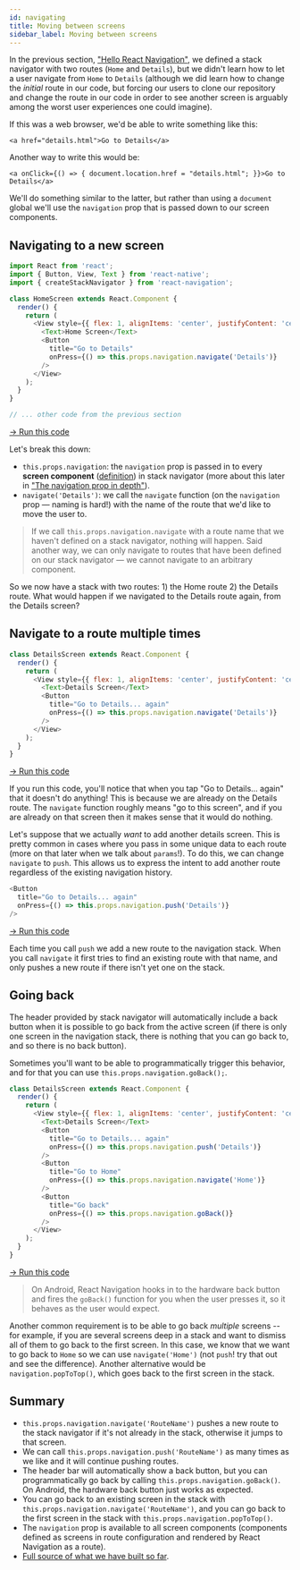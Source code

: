 ```yaml
---
id: navigating
title: Moving between screens
sidebar_label: Moving between screens
---
```


In the previous section, ["Hello React Navigation"](hello-react-navigation.md), we defined a stack navigator with two routes (`Home` and `Details`), but we didn't learn how to let a user navigate from `Home` to `Details` (although we did learn how to change the _initial_ route in our code, but forcing our users to clone our repository and change the route in our code in order to see another screen is arguably among the worst user experiences one could imagine).

If this was a web browser, we'd be able to write something like this:

```
<a href="details.html">Go to Details</a>
```

Another way to write this would be:

```
<a onClick={() => { document.location.href = "details.html"; }}>Go to Details</a>
```

We'll do something similar to the latter, but rather than using a `document` global we'll use the `navigation` prop that is passed down to our screen components.

## Navigating to a new screen

```js
import React from 'react';
import { Button, View, Text } from 'react-native';
import { createStackNavigator } from 'react-navigation';

class HomeScreen extends React.Component {
  render() {
    return (
      <View style={{ flex: 1, alignItems: 'center', justifyContent: 'center' }}>
        <Text>Home Screen</Text>
        <Button
          title="Go to Details"
          onPress={() => this.props.navigation.navigate('Details')}
        />
      </View>
    );
  }
}

// ... other code from the previous section
```

<a href="https://snack.expo.io/@react-navigation/our-first-navigate-v2" target="blank" class="run-code-button">&rarr; Run this code</a>

Let's break this down:

* `this.props.navigation`: the `navigation` prop is passed in to every **screen component** ([definition](glossary-of-terms.md#screen-component)) in stack navigator (more about this later in ["The navigation prop in depth"](navigation-prop.md)).
* `navigate('Details')`: we call the `navigate` function (on the `navigation` prop &mdash; naming is hard!) with the name of the route that we'd like to move the user to.

> If we call `this.props.navigation.navigate` with a route name that we haven't defined on a stack navigator, nothing will happen. Said another way, we can only navigate to routes that have been defined on our stack navigator &mdash; we cannot navigate to an arbitrary component.

So we now have a stack with two routes: 1) the Home route 2) the Details route. What would happen if we navigated to the Details route again, from the Details screen?

## Navigate to a route multiple times

```js
class DetailsScreen extends React.Component {
  render() {
    return (
      <View style={{ flex: 1, alignItems: 'center', justifyContent: 'center' }}>
        <Text>Details Screen</Text>
        <Button
          title="Go to Details... again"
          onPress={() => this.props.navigation.navigate('Details')}
        />
      </View>
    );
  }
}
```

<a href="https://snack.expo.io/@react-navigation/navigating-to-details-again-v2" target="blank" class="run-code-button">&rarr; Run this code</a>

If you run this code, you'll notice that when you tap "Go to Details... again" that it doesn't do anything! This is because we are already on the Details route. The `navigate` function roughly means "go to this screen", and if you are already on that screen then it makes sense that it would do nothing.

Let's suppose that we actually *want* to add another details screen. This is pretty common in cases where you pass in some unique data to each route (more on that later when we talk about `params`!). To do this, we can change `navigate` to `push`. This allows us to express the intent to add another route regardless of the existing navigation history.

```js
<Button
  title="Go to Details... again"
  onPress={() => this.props.navigation.push('Details')}
/>
```

<a href="https://snack.expo.io/@react-navigation/pushing-details-v2" target="blank" class="run-code-button">&rarr; Run this code</a>

Each time you call `push` we add a new route to the navigation stack. When you call `navigate` it first tries to find an existing route with that name, and only pushes a new route if there isn't yet one on the stack.

## Going back

The header provided by stack navigator will automatically include a back button when it is possible to go back from the active screen (if there is only one screen in the navigation stack, there is nothing that you can go back to, and so there is no back button).

Sometimes you'll want to be able to programmatically trigger this behavior, and for that you can use `this.props.navigation.goBack();`.

```js
class DetailsScreen extends React.Component {
  render() {
    return (
      <View style={{ flex: 1, alignItems: 'center', justifyContent: 'center' }}>
        <Text>Details Screen</Text>
        <Button
          title="Go to Details... again"
          onPress={() => this.props.navigation.push('Details')}
        />
        <Button
          title="Go to Home"
          onPress={() => this.props.navigation.navigate('Home')}
        />
        <Button
          title="Go back"
          onPress={() => this.props.navigation.goBack()}
        />
      </View>
    );
  }
}
```

<a href="https://snack.expo.io/@react-navigation/going-back-v2" target="blank" class="run-code-button">&rarr; Run this code</a>

> On Android, React Navigation hooks in to the hardware back button and fires the `goBack()` function for you when the user presses it, so it behaves as the user would expect.

Another common requirement is to be able to go back _multiple_ screens -- for example, if you are several screens deep in a stack and want to dismiss all of them to go back to the first screen. In this case, we know that we want to go back to `Home` so we can use `navigate('Home')` (not `push`! try that out and see the difference). Another alternative would be `navigation.popToTop()`, which goes back to the first screen in the stack.

## Summary

* `this.props.navigation.navigate('RouteName')` pushes a new route to the stack navigator if it's not already in the stack, otherwise it jumps to that screen.
* We can call `this.props.navigation.push('RouteName')` as many times as we like and it will continue pushing routes.
* The header bar will automatically show a back button, but you can programmatically go back by calling `this.props.navigation.goBack()`. On Android, the hardware back button just works as expected.
* You can go back to an existing screen in the stack with `this.props.navigation.navigate('RouteName')`, and you can go back to the first screen in the stack with `this.props.navigation.popToTop()`.
* The `navigation` prop is available to all screen components (components defined as screens in route configuration and rendered by React Navigation as a route).
* [Full source of what we have built so far](https://snack.expo.io/@react-navigation/going-back-v2).
